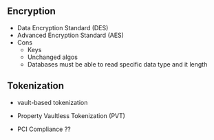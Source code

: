 ## Encryption

- Data Encryption Standard (DES)
- Advanced Encryption Standard (AES)
- Cons
  - Keys
  - Unchanged algos
  - Databases must be able to read specific data type and it length

## Tokenization

- vault-based tokenization
- Property Vaultless Tokenization (PVT)

- PCI Compliance ??
